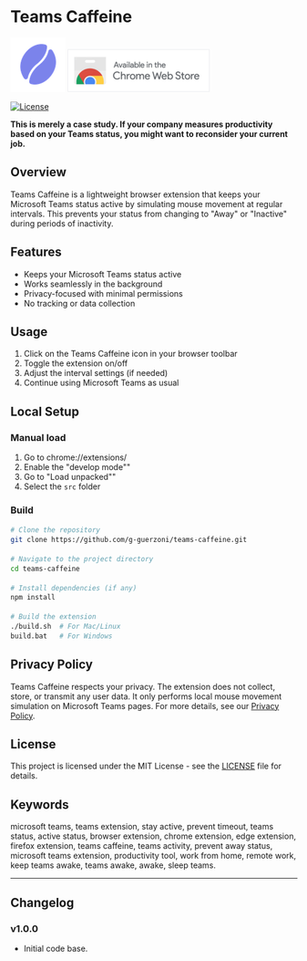 # Teams Caffeine

![Teams Caffeine Logo](src/images/96.png) [![Try out the extension in the Google Chrome Store.](/src/images/chrome-store.png)]([https://chromewebstore.google.com/detail/teams-caffeine/EXTENSION_ID_HERE](https://chromewebstore.google.com/detail/ngijfjcimmlajolmohfpjegneedaflpm))

[![License](https://img.shields.io/badge/License-MIT-blue.svg)](LICENSE)

**This is merely a case study. If your company measures productivity based on your Teams status, you might want to reconsider your current job.**

## Overview

Teams Caffeine is a lightweight browser extension that keeps your Microsoft Teams status active by simulating mouse movement at regular intervals. This prevents your status from changing to "Away" or "Inactive" during periods of inactivity.

## Features

- Keeps your Microsoft Teams status active
- Works seamlessly in the background
- Privacy-focused with minimal permissions
- No tracking or data collection

## Usage

1. Click on the Teams Caffeine icon in your browser toolbar
2. Toggle the extension on/off
3. Adjust the interval settings (if needed)
4. Continue using Microsoft Teams as usual

## Local Setup

### Manual load
1. Go to chrome://extensions/
2. Enable the "develop mode""
3. Go to "Load unpacked""
4. Select the `src` folder

### Build

```bash
# Clone the repository
git clone https://github.com/g-guerzoni/teams-caffeine.git

# Navigate to the project directory
cd teams-caffeine

# Install dependencies (if any)
npm install

# Build the extension
./build.sh  # For Mac/Linux
build.bat   # For Windows
```

## Privacy Policy

Teams Caffeine respects your privacy. The extension does not collect, store, or transmit any user data. It only performs local mouse movement simulation on Microsoft Teams pages. For more details, see our [Privacy Policy](PRIVACY_POLICY.md).

## License

This project is licensed under the MIT License - see the [LICENSE](LICENSE) file for details.

## Keywords

microsoft teams, teams extension, stay active, prevent timeout, teams status, active status, browser extension, chrome extension, edge extension, firefox extension, teams caffeine, teams activity, prevent away status, microsoft teams extension, productivity tool, work from home, remote work, keep teams awake, teams awake, awake, sleep teams.

---

## Changelog

### v1.0.0
- Initial code base.
